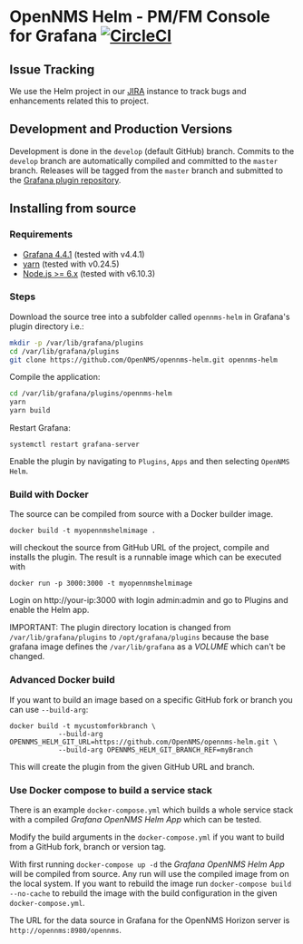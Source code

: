 # OpenNMS Helm - PM/FM Console for Grafana [![CircleCI](https://circleci.com/gh/OpenNMS/opennms-helm.svg?style=svg)](https://circleci.com/gh/OpenNMS/opennms-helm)

## Issue Tracking

We use the Helm project in our [JIRA](https://issues.opennms.org/projects/HELM) instance to track bugs and enhancements related this to project.

## Development and Production Versions

Development is done in the `develop` (default GitHub) branch.
Commits to the `develop` branch are automatically compiled and committed to the `master` branch.
Releases will be tagged from the `master` branch and submitted to the [Grafana plugin repository](https://github.com/grafana/grafana-plugin-repository).

## Installing from source

### Requirements

* [Grafana 4.4.1](http://docs.grafana.org/installation) (tested with v4.4.1)
* [yarn](https://yarnpkg.com/en/docs/install) (tested with v0.24.5)
* [Node.js >= 6.x](https://nodejs.org/en/download) (tested with v6.10.3)

### Steps

Download the source tree into a subfolder called `opennms-helm` in Grafana's plugin directory i.e.:

```sh
mkdir -p /var/lib/grafana/plugins
cd /var/lib/grafana/plugins
git clone https://github.com/OpenNMS/opennms-helm.git opennms-helm
```

Compile the application:

```sh
cd /var/lib/grafana/plugins/opennms-helm
yarn
yarn build
```

Restart Grafana:

```
systemctl restart grafana-server
```

Enable the plugin by navigating to `Plugins`, `Apps` and then selecting `OpenNMS Helm`.

### Build with Docker

The source can be compiled from source with a Docker builder image.

```
docker build -t myopennmshelmimage .
```

will checkout the source from GitHub URL of the project, compile and installs the plugin.
The result is a runnable image which can be executed with

```
docker run -p 3000:3000 -t myopennmshelmimage
```

Login on http://your-ip:3000 with login admin:admin and go to Plugins and enable the Helm app.

IMPORTANT: The plugin directory location is changed from `/var/lib/grafana/plugins` to `/opt/grafana/plugins` because the base grafana image defines the `/var/lib/grafana` as a _VOLUME_ which can't be changed.

### Advanced Docker build

If you want to build an image based on a specific GitHub fork or branch you can use `--build-arg`:

```
docker build -t mycustomforkbranch \
            --build-arg OPENNMS_HELM_GIT_URL=https://github.com/OpenNMS/opennms-helm.git \
            --build-arg OPENNMS_HELM_GIT_BRANCH_REF=myBranch
```

This will create the plugin from the given GitHub URL and branch.

### Use Docker compose to build a service stack

There is an example `docker-compose.yml` which builds a whole service stack with a compiled _Grafana OpenNMS Helm App_ which can be tested.

Modify the build arguments in the `docker-compose.yml` if you want to build from a GitHub fork, branch or version tag.

With first running `docker-compose up -d` the _Grafana OpenNMS Helm App_ will be compiled from source.
Any run will use the compiled image from on the local system.
If you want to rebuild the image run `docker-compose build --no-cache` to rebuild the image with the build configuration in the given `docker-compose.yml`.

The URL for the data source in Grafana for the OpenNMS Horizon server is `http://opennms:8980/opennms`.
